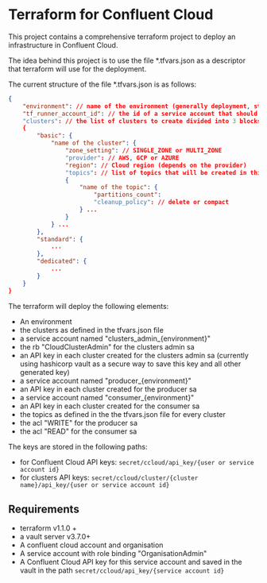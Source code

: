 # Terraform for Confluent Cloud

This project contains a comprehensive terraform project to deploy an infrastructure in Confluent Cloud.

The idea behind this project is to use the file *.tfvars.json as a descriptor that terraform will use for the deployment.

The current structure of the file *.tfvars.json is as follows:
```json
{
    "environment": // name of the environment (generally deployment, staging or production)
    "tf_runner_account_id": // the id of a service account that should be created manually and which will be used as the main account to run terraform
    "clusters": // the list of clusters to create divided into 3 blocks: basic, standard and dedicated, which corresponds to the type of the cluster that will be deployed
    {
        "basic": {    
            "name of the cluster": {
                "zone_setting": // SINGLE_ZONE or MULTI_ZONE
                "provider": // AWS, GCP or AZURE
                "region": // Cloud region (depends on the provider)
                "topics": // list of topics that will be created in this cluster
                {
                    "name of the topic": {
                        "partitions_count":
                        "cleanup_policy": // delete or compact
                    } ...
                }
            } ...
        },
        "standard": {
            ...
        },
        "dedicated": {
            ...
        }
    }
}
```

The terraform will deploy the following elements:

- An environment
- the clusters as defined in the tfvars.json file
- a service account named "clusters_admin_{environment}"
- the rb "CloudClusterAdmin" for the clusters admin sa
- an API key in each cluster created for the clusters admin sa (currently using hashicorp vault as a secure way to save this key and all other generated key)
- a service account named "producer_{environment}"
- an API key in each cluster created for the producer sa
- a service account named "consumer_{environment}"
- an API key in each cluster created for the consumer sa
- the topics as defined in the the tfvars.json file for every cluster
- the acl "WRITE" for the producer sa
- the acl "READ" for the consumer sa

The keys are stored in the following paths:
- for Confluent Cloud API keys: `secret/ccloud/api_key/{user or service account id}`
- for clusters API keys: `secret/ccloud/cluster/{cluster name}/api_key/{user or service account id}`

## Requirements

- terraform v1.1.0 +
- a vault server v3.7.0+
- A confluent cloud account and organisation
- A service account with role binding "OrganisationAdmin"
- A Confluent Cloud API key for this service account and saved in the vault in the path `secret/ccloud/api_key/{service account id}`